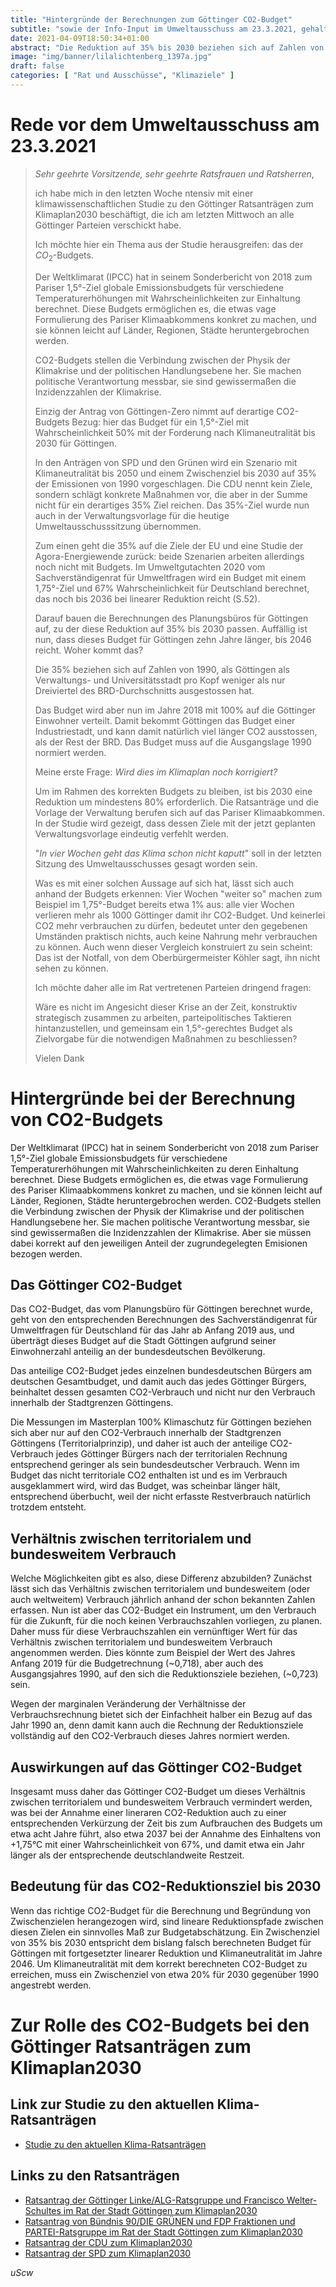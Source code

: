 ```yaml
---
title: "Hintergründe der Berechnungen zum Göttinger CO2-Budget"
subtitle: "sowie der Info-Input im Umweltausschuss am 23.3.2021, gehalten im Namen der Gruppe Parents for Future und des Göttinger Klimabündnis."
date: 2021-04-09T18:50:34+01:00
abstract: "Die Reduktion auf 35% bis 2030 beziehen sich auf Zahlen von 1990, als Göttingen pro Kopf weniger als nur Dreiviertel des BRD-Durchschnitts ausgestossen hat. Das Budget wird aber nun im Jahre 2018 mit 100% auf die Göttinger Einwohner verteilt. Damit bekommt Göttingen das Budget einer Industriestadt, und kann damit natürlich viel länger CO2 ausstossen, als der Rest der BRD."
image: "img/banner/lilalichtenberg_1397a.jpg"
draft: false
categories: [ "Rat und Ausschüsse", "Klimaziele" ]
---
```


# Rede vor dem Umweltausschuss am 23.3.2021


> *Sehr geehrte Vorsitzende, sehr geehrte Ratsfrauen und Ratsherren*,
> 
> ich habe mich in den letzten Woche ntensiv mit einer klimawissenschaftlichen Studie zu den Göttinger Ratsanträgen zum Klimaplan2030 beschäftigt, die ich am letzten Mittwoch an alle Göttinger Parteien verschickt habe.
> 
>Ich möchte hier ein Thema aus der Studie herausgreifen: das der $CO_2$-Budgets.
>
> Der Weltklimarat  (IPCC) hat in seinem Sonderbericht von 2018 zum Pariser 1,5°-Ziel globale Emissionsbudgets  für verschiedene Temperaturerhöhungen mit Wahrscheinlichkeiten zur Einhaltung berechnet. 
> Diese Budgets ermöglichen es, die etwas vage Formulierung des Pariser Klimaabkommens konkret zu machen, und sie können leicht auf Länder, Regionen, Städte heruntergebrochen werden. 
> 
> CO2-Budgets stellen die Verbindung zwischen der Physik der Klimakrise und der politischen Handlungsebene her. Sie machen politische Verantwortung messbar, sie sind gewissermaßen die Inzidenzzahlen der Klimakrise.
> 
> Einzig der Antrag von Göttingen-Zero nimmt auf derartige CO2-Budgets Bezug: hier das Budget für ein 1,5°-Ziel mit Wahrscheinlichkeit 50% mit der Forderung nach Klimaneutralität bis 2030 für Göttingen. 
> 
> In den Anträgen von SPD und den Grünen wird ein Szenario mit Klimaneutralität bis 2050 und einem Zwischenziel bis 2030 auf 35% der Emissionen von 1990 vorgeschlagen. Die CDU nennt kein Ziele, sondern schlägt konkrete Maßnahmen vor, die aber in der Summe nicht für ein derartiges 35% Ziel reichen. Das 35%-Ziel wurde nun auch in der Verwaltungsvorlage für die heutige Umweltausschusssitzung übernommen.
> 
> Zum einen geht die 35% auf die Ziele der EU und eine Studie der Agora-Energiewende zurück: beide Szenarien arbeiten allerdings noch nicht mit Budgets.  Im Umweltgutachten 2020 vom Sachverständigenrat für Umweltfragen wird ein Budget mit einem 1,75°-Ziel und 67% Wahrscheinlichkeit für Deutschland berechnet, das noch bis 2036 bei linearer Reduktion reicht (S.52).
> 
> Darauf bauen die Berechnungen des Planungsbüros für Göttingen auf, zu der diese Reduktion auf 35% bis 2030 passen. Auffällig ist nun, dass dieses Budget für Göttingen zehn Jahre länger, bis 2046 reicht. Woher kommt das?
> 
> Die 35% beziehen sich auf Zahlen von 1990, als Göttingen als Verwaltungs- und Universitätsstadt pro Kopf weniger als nur Dreiviertel  des BRD-Durchschnitts ausgestossen hat. 
> 
> Das Budget  wird aber nun im Jahre 2018 mit 100% auf die Göttinger Einwohner verteilt. Damit bekommt Göttingen das Budget einer Industriestadt, und kann damit natürlich viel länger CO2 ausstossen, als der Rest der BRD. Das Budget muss auf die Ausgangslage 1990 normiert werden. 
> 
> Meine erste Frage: *Wird dies im Klimaplan noch korrigiert?*
> 
> Um im Rahmen des korrekten Budgets zu bleiben, ist bis 2030 eine Reduktion um mindestens 80% erforderlich. Die Ratsanträge und die Vorlage der Verwaltung berufen sich auf das Pariser Klimaabkommen. In der Studie wird gezeigt, dass dessen Ziele mit der jetzt geplanten Verwaltungsvorlage eindeutig verfehlt werden.
> 
> "*In vier Wochen geht das Klima schon nicht kaputt*" soll in der letzten Sitzung des Umweltausschusses gesagt worden sein.
> 
> Was es mit einer solchen Aussage auf sich hat, lässt sich auch anhand der Budgets erkennen: Vier Wochen "weiter so" machen zum Beispiel im 1,75°-Budget bereits etwa 1% aus: alle vier Wochen verlieren mehr als 1000 Göttinger damit ihr CO2-Budget. 
> Und keinerlei CO2 mehr verbrauchen zu dürfen, bedeutet unter den gegebenen Umständen praktisch nichts, auch keine Nahrung mehr verbrauchen zu können. Auch wenn dieser Vergleich konstruiert zu sein scheint: Das ist der Notfall, von dem Oberbürgermeister Köhler sagt, ihn nicht sehen zu können.
> 
> Ich möchte daher alle im Rat vertretenen Parteien dringend fragen: 
> 
> Wäre es nicht im Angesicht dieser Krise an der Zeit, konstruktiv strategisch zusammen zu arbeiten, parteipolitisches Taktieren hintanzustellen, und gemeinsam ein 1,5°-gerechtes Budget als Zielvorgabe für die notwendigen Maßnahmen zu beschliessen? 
> 
> Vielen Dank

# Hintergründe bei der Berechnung von CO2-Budgets

Der Weltklimarat (IPCC) hat in seinem Sonderbericht von 2018 zum Pariser
1,5°-Ziel globale Emissionsbudgets für verschiedene Temperaturerhöhungen
mit Wahrscheinlichkeiten zu deren Einhaltung berechnet. Diese Budgets
ermöglichen es, die etwas vage Formulierung des Pariser Klimaabkommens
konkret zu machen, und sie können leicht auf Länder, Regionen, Städte
heruntergebrochen werden. CO2-Budgets stellen die Verbindung zwischen
der Physik der Klimakrise und der politischen Handlungsebene her. Sie
machen politische Verantwortung messbar, sie sind gewissermaßen die
Inzidenzzahlen der Klimakrise. Aber sie müssen dabei korrekt auf den
jeweiligen Anteil der zugrundegelegten Emisionen bezogen werden.

Das Göttinger CO2-Budget
--------------------------

Das CO2-Budget, das vom Planungsbüro für Göttingen berechnet wurde,
geht von den entsprechenden Berechnungen des Sachverständigenrat für
Umweltfragen für Deutschland für das Jahr ab Anfang 2019 aus, und
überträgt dieses Budget auf die Stadt Göttingen aufgrund seiner
Einwohnerzahl anteilig an der bundesdeutschen Bevölkerung.

Das anteilige CO2-Budget jedes einzelnen bundesdeutschen Bürgers am
deutschen Gesamtbudget, und damit auch das jedes Göttinger Bürgers,
beinhaltet dessen gesamten CO2-Verbrauch und nicht nur den Verbrauch
innerhalb der Stadtgrenzen Göttingens.

Die Messungen im Masterplan 100% Klimaschutz für Göttingen beziehen sich
aber nur auf den CO2-Verbrauch innerhalb der Stadtgrenzen Göttingens
(Territorialprinzip), und daher ist auch der anteilige CO2-Verbrauch
jedes Göttinger Bürgers nach der territorialen Rechnung entsprechend
geringer als sein bundesdeutscher Verbrauch. Wenn im Budget das nicht
territoriale CO2 enthalten ist und es im Verbrauch ausgeklammert wird,
wird das Budget, was scheinbar länger hält, entsprechend überbucht, weil
der nicht erfasste Restverbrauch natürlich trotzdem entsteht.

Verhältnis zwischen territorialem und bundesweitem Verbrauch
------------------------------------------------------------

Welche Möglichkeiten gibt es also, diese Differenz abzubilden? Zunächst
lässt sich das Verhältnis zwischen territorialem und bundesweitem (oder
auch weltweitem) Verbrauch jährlich anhand der schon bekannten Zahlen
erfassen. Nun ist aber das CO2-Budget ein Instrument, um den Verbrauch
für die Zukunft, für die noch keinen Verbrauchszahlen vorliegen, zu
planen. Daher muss für diese Verbrauchszahlen ein vernünftiger Wert für
das Verhältnis zwischen territorialem und bundesweitem Verbrauch
angenommen werden. Dies könnte zum Beispiel der Wert des Jahres Anfang
2019 für die Budgetrechnung (\~0,718), aber auch des Ausgangsjahres
1990, auf den sich die Reduktionsziele beziehen, (\~0,723) sein.

Wegen der marginalen Veränderung der Verhältnisse der Verbrauchsrechnung
bietet sich der Einfachheit halber ein Bezug auf das Jahr 1990 an, denn
damit kann auch die Rechnung der Reduktionsziele vollständig auf den
CO2-Verbrauch dieses Jahres normiert werden.

Auswirkungen auf das Göttinger CO2-Budget
-------------------------------------------

Insgesamt muss daher das Göttinger CO2-Budget um dieses Verhältnis
zwischen territorialem und bundesweitem Verbrauch vermindert werden, was
bei der Annahme einer lineraren CO2-Reduktion auch zu einer
entsprechenden Verkürzung der Zeit bis zum Aufbrauchen des Budgets um
etwa acht Jahre führt, also etwa 2037 bei der Annahme des Einhaltens von
+1,75°C mit einer Wahrscheinlichkeit von 67%, und damit etwa ein Jahr
länger als der entsprechende deutschlandweite Restzeit.

Bedeutung für das CO2-Reduktionsziel bis 2030
-----------------------------------------------

Wenn das richtige CO2-Budget für die Berechnung und Begründung von
Zwischenzielen herangezogen wird, sind lineare Reduktionspfade zwischen
diesen Zielen ein sinnvolles Maß zur Budgetabschätzung. Ein Zwischenziel
von 35% bis 2030 entspricht dem bislang falsch berechneten Budget für
Göttingen mit fortgesetzter linearer Reduktion und Klimaneutralität im
Jahre 2046. Um Klimaneutralität mit dem korrekt berechneten CO2-Budget
zu erreichen, muss ein Zwischenziel von etwa 20% für 2030 gegenüber 1990
angestrebt werden.

# Zur Rolle des CO2-Budgets bei den Göttinger Ratsanträgen zum Klimaplan2030

## Link zur Studie  zu den aktuellen Klima-Ratsanträgen

- [Studie zu den aktuellen Klima-Ratsanträgen](/documents/Ratsantraege2021_Bewertung.pdf)

## Links zu den  Ratsanträgen

- [Ratsantrag der Göttinger Linke/ALG-Ratsgruppe und Francisco Welter-Schultes im Rat der Stadt Göttingen zum Klimaplan2030](/documents/Ratsantrag_Klimaziel_2030-FWS_Linke.pdf)
- [Ratsantrag von Bündnis 90/DIE GRÜNEN und FDP Fraktionen und PARTEI-Ratsgruppe im Rat der Stadt Göttingen zum Klimaplan2030](/documents/Ratsantrag_Klimaziel_2030-Grün_Co.pdf)
- [Ratsantrag der CDU zum Klimaplan2030](/documents/Ratsantrag_Klimaziel_2030-CDU.pdf)
- [Ratsantrag der SPD zum Klimaplan2030](/documents/Ratsantrag_Klimaziel_2030-SPD.pdf)

*uScw*
